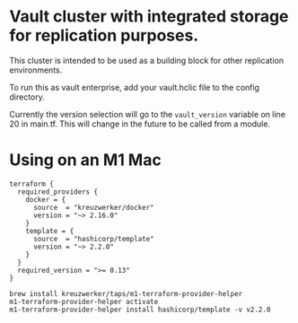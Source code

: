 # Vault cluster with integrated storage for replication purposes.

This cluster is intended to be used as a building block for other replication environments.

To run this as vault enterprise, add your vault.hclic file to the config directory.

Currently the version selection will go to the `vault_version` variable on line 20 in main.tf. This will change in the future to be called from a module.

# Using on an M1 Mac

```
terraform {
  required_providers {
    docker = {
      source  = "kreuzwerker/docker"
      version = "~> 2.16.0"
    }
    template = {
      source  = "hashicorp/template"
      version = "~> 2.2.0"
    }
  }
  required_version = ">= 0.13"
}
```

```
brew install kreuzwerker/taps/m1-terraform-provider-helper
m1-terraform-provider-helper activate
m1-terraform-provider-helper install hashicorp/template -v v2.2.0
```